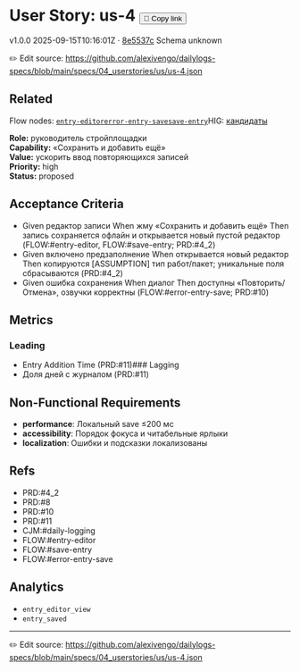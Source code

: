 # User Story: us-4 <button class="copy-link" aria-label="Copy page link" onclick="window.spechubCopyLink && window.spechubCopyLink()">🔗 Copy link</button>

<p class="badges">
  <span class="badge version">v1.0.0</span>
  <span class="badge build">2025-09-15T10:16:01Z · <a href="https://github.com/alexivengo/dailylogs-specs/commit/8e5537c" target="_blank" rel="noopener" class="sha">8e5537c</a></span>
  <span class="badge schema unknown">Schema unknown</span>
</p>

✏️ Edit source: https://github.com/alexivengo/dailylogs-specs/blob/main/specs/04_userstories/us/us-4.json

## Related
Flow nodes:
<span class="chip">[`entry-editor`](../flow/nodes/entry-editor.md)</span><span class="chip">[`error-entry-save`](../flow/nodes/error-entry-save.md)</span><span class="chip">[`save-entry`](../flow/nodes/save-entry.md)</span>HIG: <span class="chip"><a href="../hig/us-4.md">кандидаты</a></span>

**Role:** руководитель стройплощадки  
**Capability:** «Сохранить и добавить ещё»  
**Value:** ускорить ввод повторяющихся записей  
**Priority:** high  
**Status:** proposed

## Acceptance Criteria
- Given редактор записи When жму «Сохранить и добавить ещё» Then запись сохраняется офлайн и открывается новый пустой редактор (FLOW:#entry-editor, FLOW:#save-entry; PRD:#4_2)
- Given включено предзаполнение When открывается новый редактор Then копируются [ASSUMPTION] тип работ/пакет; уникальные поля сбрасываются (PRD:#4_2)
- Given ошибка сохранения When диалог Then доступны «Повторить/Отмена», озвучки корректны (FLOW:#error-entry-save; PRD:#10)

## Metrics
### Leading
- Entry Addition Time (PRD:#11)### Lagging
- Доля дней с журналом (PRD:#11)
## Non-Functional Requirements
- **performance**: Локальный save ≤200 мс
- **accessibility**: Порядок фокуса и читабельные ярлыки
- **localization**: Ошибки и подсказки локализованы

## Refs
- PRD:#4_2
- PRD:#8
- PRD:#10
- PRD:#11
- CJM:#daily-logging
- FLOW:#entry-editor
- FLOW:#save-entry
- FLOW:#error-entry-save

## Analytics
- `entry_editor_view`
- `entry_saved`

---
✏️ Edit source: https://github.com/alexivengo/dailylogs-specs/blob/main/specs/04_userstories/us/us-4.json
